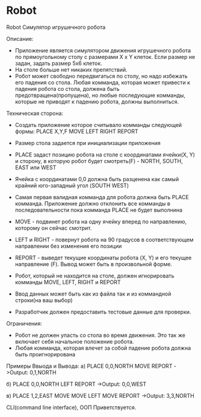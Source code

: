 # Robot
Robot
Симулятор игрушечного робота

Описание:
 - Приложение является симулятором движения игрушечного робота по прямоугольному столу с размерами X x Y клеток. Если размер не задан, задать размер 5х6 клеток.
 - На столе больше нет никаких препятствий.
 - Робот может свободно передвигаться по столу, но надо избежать его падения со стола. Любая комманда, которая может привести к падения робота со стола, должена быть предотвращена(пропущена), но любые последующие комманды, которые не приводят к падению робота, должны выполниться.

Техническая сторона:
 - Создать приложение которое считывало комманды следующей формы:
   PLACE X,Y,F
   MOVE
   LEFT
   RIGHT
   REPORT

 - Размер стола задается при инициализации приложения
 - PLACE задаст позицию робота на столе с координатами ячейки(X, Y) и сторону, в которую робот будет смотреть(F) - NORTH, SOUTH, EAST или WEST
 - Ячейка с координатами 0,0 должна быть разценена как самый крайний юго-западный угол (SOUTH WEST)
 - Самая первая валидная комманда для робота должна быть PLACE комманда. Приложение должно отклонить все комманды в последовательности пока комманда PLACE не будет выполнина
 - MOVE - подвинет робота на одну ячейку вперед по направлению, которому он сейчас смотрит.
 - LEFT и RIGHT - повернут робота на 90 градусов в соответствующем направлении без изменения его позиции
 - REPORT - выведет текущие координаты робота (X, Y) и его текущее направление (F). Вывод может быть в произвольной форме.

 - Робот, который не находится на столе, должен игнорировать комманды MOVE, LEFT, RIGHT и REPORT 
 - Ввод данных может быть как из файла так и из коммандной строки(на ваш выбор)
 - Разработчик должен предоставить тестовые данные для проверки.

Ограничения:
 - Робот не должен упасть со стола во время движения. Это так же включает себя начальное положение робота.
 - Любая комманда, которая влечет за собой падение робота должна быть проигнорирована

Примеры Ввыода и Вывода:
а)
PLACE 0,0,NORTH
MOVE
REPORT
->Output: 0,1,NORTH

б)
PLACE 0,0,NORTH
LEFT
REPORT
->Output: 0,0,WEST

в)
PLACE 1,2,EAST
MOVE
MOVE
LEFT
MOVE
REPORT
->Output: 3,3,NORTH

CLI(command line interface), ООП Приветствуется.
